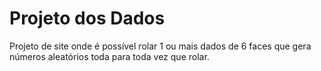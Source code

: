 # Projeto dos Dados
Projeto de site onde é possível rolar 1 ou mais dados de 6 faces que gera números aleatórios toda para toda vez que rolar.
